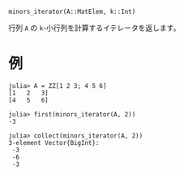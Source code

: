 ```
minors_iterator(A::MatElem, k::Int)
```

行列 `A` の `k`-小行列を計算するイテレータを返します。

# 例

```jldoctest
julia> A = ZZ[1 2 3; 4 5 6]
[1   2   3]
[4   5   6]

julia> first(minors_iterator(A, 2))
-3

julia> collect(minors_iterator(A, 2))
3-element Vector{BigInt}:
 -3
 -6
 -3

```
